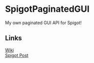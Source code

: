 # SpigotPaginatedGUI
My own paginated GUI API for Spigot!

## Links
[Wiki](https://github.com/masterdoctor/SpigotPaginatedGUI/wiki)  
[Spigot Post](https://www.spigotmc.org/threads/paginated-gui.277689/)
